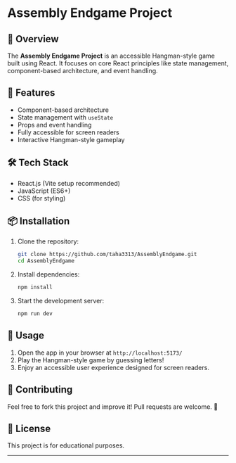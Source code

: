 # Assembly Endgame Project

## 🚀 Overview

The **Assembly Endgame Project** is an accessible Hangman-style game built using React. It focuses on core React principles like state management, component-based architecture, and event handling.

## 🎯 Features

- Component-based architecture
- State management with `useState`
- Props and event handling
- Fully accessible for screen readers
- Interactive Hangman-style gameplay

## 🛠️ Tech Stack

- React.js (Vite setup recommended)
- JavaScript (ES6+)
- CSS (for styling)

## 📦 Installation

1. Clone the repository:
   ```sh
   git clone https://github.com/taha3313/AssemblyEndgame.git
   cd AssemblyEndgame
   ```
2. Install dependencies:
   ```sh
   npm install
   ```
3. Start the development server:
   ```sh
   npm run dev
   ```

## 📜 Usage

1. Open the app in your browser at `http://localhost:5173/`
2. Play the Hangman-style game by guessing letters!
3. Enjoy an accessible user experience designed for screen readers.

## 🤝 Contributing

Feel free to fork this project and improve it! Pull requests are welcome. 🎉

## 📜 License

This project is for educational purposes.

---

